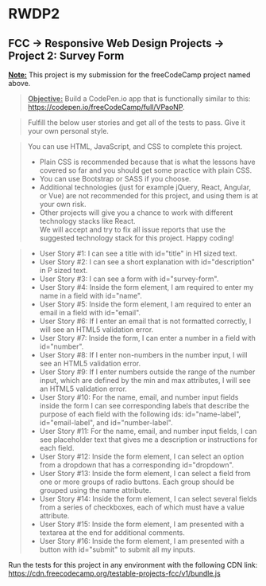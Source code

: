 # RWDP2

## FCC -> Responsive Web Design Projects -> Project 2: Survey Form

__<u>Note:</u>__ This project is my submission for the freeCodeCamp project named above.

> __<u>Objective:</u>__ Build a CodePen.io app that is functionally similar to this: https://codepen.io/freeCodeCamp/full/VPaoNP.

> Fulfill the below user stories and get all of the tests to pass. Give it your own personal style.

> You can use HTML, JavaScript, and CSS to complete this project. 
> - Plain CSS is recommended because that is what the lessons have covered so far and you should get some practice with plain CSS. 
> - You can use Bootstrap or SASS if you choose. 
> - Additional technologies (just for example jQuery, React, Angular, or Vue) are not recommended for this project, and using them is at your own risk. 
> - Other projects will give you a chance to work with different technology stacks like React. <br> We will accept and try to fix all issue reports that use the suggested technology stack for this project. Happy coding!

> * User Story #1: I can see a title with id="title" in H1 sized text.
> * User Story #2: I can see a short explanation with id="description" in P sized text.
> * User Story #3: I can see a form with id="survey-form".
> * User Story #4: Inside the form element, I am required to enter my name in a field with id="name".
> * User Story #5: Inside the form element, I am required to enter an email in a field with id="email".
> * User Story #6: If I enter an email that is not formatted correctly, I will see an HTML5 validation error.
> * User Story #7: Inside the form, I can enter a number in a field with id="number".
> * User Story #8: If I enter non-numbers in the number input, I will see an HTML5 validation error.
> * User Story #9: If I enter numbers outside the range of the number input, which are defined by the min and max attributes, I will see an HTML5 validation error.
> * User Story #10: For the name, email, and number input fields inside the form I can see corresponding labels that describe the purpose of each field with the following ids: id="name-label", id="email-label", and id="number-label".
> * User Story #11: For the name, email, and number input fields, I can see placeholder text that gives me a description or instructions for each field.
> * User Story #12: Inside the form element, I can select an option from a dropdown that has a corresponding id="dropdown".
> * User Story #13: Inside the form element, I can select a field from one or more groups of radio buttons. Each group should be grouped using the name attribute.
> * User Story #14: Inside the form element, I can select several fields from a series of checkboxes, each of which must have a value attribute.
> * User Story #15: Inside the form element, I am presented with a textarea at the end for additional comments.
> * User Story #16: Inside the form element, I am presented with a button with id="submit" to submit all my inputs.

Run the tests for this project in any environment with the following CDN link:
https://cdn.freecodecamp.org/testable-projects-fcc/v1/bundle.js